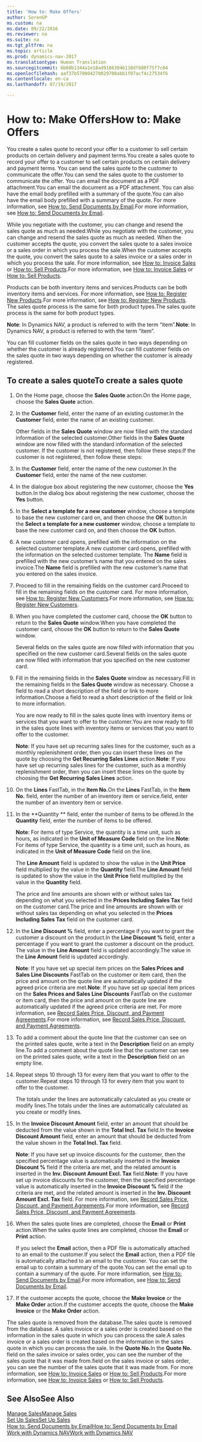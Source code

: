 ```yaml
---
title: 'How to: Make Offers'
author: SorenGP
ms.custom: na
ms.date: 09/22/2016
ms.reviewer: na
ms.suite: na
ms.tgt_pltfrm: na
ms.topic: article
ms.prod: dynamics-nav-2017
ms.translationtype: Human Translation
ms.sourcegitcommit: 6b60b1344a1e18ad91863046110df880f75f7c04
ms.openlocfilehash: aaf37b570004270029700abb1f07acf4c27534f6
ms.contentlocale: en-ca
ms.lasthandoff: 07/19/2017

---
```


# <a name="how-to-make-offers"></a><span data-ttu-id="5fa3b-102">How to: Make Offers</span><span class="sxs-lookup"><span data-stu-id="5fa3b-102">How to: Make Offers</span></span>
<span data-ttu-id="5fa3b-103">You create a sales quote to record your offer to a customer to sell certain products on certain delivery and payment terms.</span><span class="sxs-lookup"><span data-stu-id="5fa3b-103">You create a sales quote to record your offer to a customer to sell certain products on certain delivery and payment terms.</span></span> <span data-ttu-id="5fa3b-104">You can send the sales quote to the customer to communicate the offer.</span><span class="sxs-lookup"><span data-stu-id="5fa3b-104">You can send the sales quote to the customer to communicate the offer.</span></span> <span data-ttu-id="5fa3b-105">You can email the document as a PDF attachment.</span><span class="sxs-lookup"><span data-stu-id="5fa3b-105">You can email the document as a PDF attachment.</span></span> <span data-ttu-id="5fa3b-106">You can also have the email body prefilled with a summary of the quote.</span><span class="sxs-lookup"><span data-stu-id="5fa3b-106">You can also have the email body prefilled with a summary of the quote.</span></span> <span data-ttu-id="5fa3b-107">For more information, see [How to: Send Documents by Email](ui-how-send-documents-email.md).</span><span class="sxs-lookup"><span data-stu-id="5fa3b-107">For more information, see [How to: Send Documents by Email](ui-how-send-documents-email.md).</span></span>

<span data-ttu-id="5fa3b-108">While you negotiate with the customer, you can change and resend the sales quote as much as needed.</span><span class="sxs-lookup"><span data-stu-id="5fa3b-108">While you negotiate with the customer, you can change and resend the sales quote as much as needed.</span></span> <span data-ttu-id="5fa3b-109">When the customer accepts the quote, you convert the sales quote to a sales invoice or a sales order in which you process the sale.</span><span class="sxs-lookup"><span data-stu-id="5fa3b-109">When the customer accepts the quote, you convert the sales quote to a sales invoice or a sales order in which you process the sale.</span></span> <span data-ttu-id="5fa3b-110">For more information, see [How to: Invoice Sales](sales-how-invoice-sales.md) or [How to: Sell Products](sales-how-sell-products.md).</span><span class="sxs-lookup"><span data-stu-id="5fa3b-110">For more information, see [How to: Invoice Sales](sales-how-invoice-sales.md) or [How to: Sell Products](sales-how-sell-products.md).</span></span>

<span data-ttu-id="5fa3b-111">Products can be both inventory items and services.</span><span class="sxs-lookup"><span data-stu-id="5fa3b-111">Products can be both inventory items and services.</span></span> <span data-ttu-id="5fa3b-112">For more information, see [How to: Register New Products](inventory-how-register-new-products.md).</span><span class="sxs-lookup"><span data-stu-id="5fa3b-112">For more information, see [How to: Register New Products](inventory-how-register-new-products.md).</span></span> <span data-ttu-id="5fa3b-113">The sales quote process is the same for both product types.</span><span class="sxs-lookup"><span data-stu-id="5fa3b-113">The sales quote process is the same for both product types.</span></span>

<span data-ttu-id="5fa3b-114">**Note**: In Dynamics NAV, a product is referred to with the term “item”.</span><span class="sxs-lookup"><span data-stu-id="5fa3b-114">**Note**: In Dynamics NAV, a product is referred to with the term “item”.</span></span>

<span data-ttu-id="5fa3b-115">You can fill customer fields on the sales quote in two ways depending on whether the customer is already registered.</span><span class="sxs-lookup"><span data-stu-id="5fa3b-115">You can fill customer fields on the sales quote in two ways depending on whether the customer is already registered.</span></span>

## <a name="to-create-a-sales-quote"></a><span data-ttu-id="5fa3b-116">To create a sales quote</span><span class="sxs-lookup"><span data-stu-id="5fa3b-116">To create a sales quote</span></span>
1. <span data-ttu-id="5fa3b-117">On the Home page, choose the **Sales Quote** action.</span><span class="sxs-lookup"><span data-stu-id="5fa3b-117">On the Home page, choose the **Sales Quote** action.</span></span>  
2. <span data-ttu-id="5fa3b-118">In the **Customer** field, enter the name of an existing customer.</span><span class="sxs-lookup"><span data-stu-id="5fa3b-118">In the **Customer** field, enter the name of an existing customer.</span></span>

    <span data-ttu-id="5fa3b-119">Other fields in the **Sales Quote** window are now filled with the standard information of the selected customer.</span><span class="sxs-lookup"><span data-stu-id="5fa3b-119">Other fields in the **Sales Quote** window are now filled with the standard information of the selected customer.</span></span> <span data-ttu-id="5fa3b-120">If the customer is not registered, then follow these steps:</span><span class="sxs-lookup"><span data-stu-id="5fa3b-120">If the customer is not registered, then follow these steps:</span></span>

3. <span data-ttu-id="5fa3b-121">In the **Customer** field, enter the name of the new customer.</span><span class="sxs-lookup"><span data-stu-id="5fa3b-121">In the **Customer** field, enter the name of the new customer.</span></span>
4. <span data-ttu-id="5fa3b-122">In the dialogue box about registering the new customer, choose the **Yes** button.</span><span class="sxs-lookup"><span data-stu-id="5fa3b-122">In the dialog box about registering the new customer, choose the **Yes** button.</span></span>
5. <span data-ttu-id="5fa3b-123">In the **Select a template for a new customer** window, choose a template to base the new customer card on, and then choose the **OK** button.</span><span class="sxs-lookup"><span data-stu-id="5fa3b-123">In the **Select a template for a new customer** window, choose a template to base the new customer card on, and then choose the **OK** button.</span></span>
6. <span data-ttu-id="5fa3b-124">A new customer card opens, prefilled with the information on the selected customer template.</span><span class="sxs-lookup"><span data-stu-id="5fa3b-124">A new customer card opens, prefilled with the information on the selected customer template.</span></span> <span data-ttu-id="5fa3b-125">The **Name** field is prefilled with the new customer’s name that you entered on the sales invoice.</span><span class="sxs-lookup"><span data-stu-id="5fa3b-125">The **Name** field is prefilled with the new customer’s name that you entered on the sales invoice.</span></span>
7. <span data-ttu-id="5fa3b-126">Proceed to fill in the remaining fields on the customer card.</span><span class="sxs-lookup"><span data-stu-id="5fa3b-126">Proceed to fill in the remaining fields on the customer card.</span></span> <span data-ttu-id="5fa3b-127">For more information, see [How to: Register New Customers](sales-how-register-new-customers.md).</span><span class="sxs-lookup"><span data-stu-id="5fa3b-127">For more information, see [How to: Register New Customers](sales-how-register-new-customers.md).</span></span>  
8. <span data-ttu-id="5fa3b-128">When you have completed the customer card, choose the **OK** button to return to the **Sales Quote** window.</span><span class="sxs-lookup"><span data-stu-id="5fa3b-128">When you have completed the customer card, choose the **OK** button to return to the **Sales Quote** window.</span></span>

    <span data-ttu-id="5fa3b-129">Several fields on the sales quote are now filled with information that you specified on the new customer card.</span><span class="sxs-lookup"><span data-stu-id="5fa3b-129">Several fields on the sales quote are now filled with information that you specified on the new customer card.</span></span>
9. <span data-ttu-id="5fa3b-130">Fill in the remaining fields in the **Sales Quote** window as necessary.</span><span class="sxs-lookup"><span data-stu-id="5fa3b-130">Fill in the remaining fields in the **Sales Quote** window as necessary.</span></span> <span data-ttu-id="5fa3b-131">Choose a field to read a short description of the field or link to more information.</span><span class="sxs-lookup"><span data-stu-id="5fa3b-131">Choose a field to read a short description of the field or link to more information.</span></span>

    <span data-ttu-id="5fa3b-132">You are now ready to fill in the sales quote lines with inventory items or services that you want to offer to the customer.</span><span class="sxs-lookup"><span data-stu-id="5fa3b-132">You are now ready to fill in the sales quote lines with inventory items or services that you want to offer to the customer.</span></span>

    <span data-ttu-id="5fa3b-133">**Note**: If you have set up recurring sales lines for the customer, such as a monthly replenishment order, then you can insert these lines on the quote by choosing the **Get Recurring Sales Lines** action.</span><span class="sxs-lookup"><span data-stu-id="5fa3b-133">**Note**: If you have set up recurring sales lines for the customer, such as a monthly replenishment order, then you can insert these lines on the quote by choosing the **Get Recurring Sales Lines** action.</span></span>
10. <span data-ttu-id="5fa3b-134">On the **Lines** FastTab, in the **Item No.**</span><span class="sxs-lookup"><span data-stu-id="5fa3b-134">On the **Lines** FastTab, in the **Item No.**</span></span> <span data-ttu-id="5fa3b-135">field, enter the number of an inventory item or service.</span><span class="sxs-lookup"><span data-stu-id="5fa3b-135">field, enter the number of an inventory item or service.</span></span>
11. <span data-ttu-id="5fa3b-136">In the **Quantity ** field, enter the number of items to be offered.</span><span class="sxs-lookup"><span data-stu-id="5fa3b-136">In the **Quantity** field, enter the number of items to be offered.</span></span>

    <span data-ttu-id="5fa3b-137">**Note**: For items of type Service, the quantity is a time unit, such as hours, as indicated in the **Unit of Measure Code** field on the line.</span><span class="sxs-lookup"><span data-stu-id="5fa3b-137">**Note**: For items of type Service, the quantity is a time unit, such as hours, as indicated in the **Unit of Measure Code** field on the line.</span></span>

    <span data-ttu-id="5fa3b-138">The **Line Amount** field is updated to show the value in the **Unit Price** field multiplied by the value in the **Quantity** field.</span><span class="sxs-lookup"><span data-stu-id="5fa3b-138">The **Line Amount** field is updated to show the value in the **Unit Price** field multiplied by the value in the **Quantity** field.</span></span>

    <span data-ttu-id="5fa3b-139">The price and line amounts are shown with or without sales tax depending on what you selected in the **Prices Including Sales Tax** field on the customer card.</span><span class="sxs-lookup"><span data-stu-id="5fa3b-139">The price and line amounts are shown with or without sales tax depending on what you selected in the **Prices Including Sales Tax** field on the customer card.</span></span>
12. <span data-ttu-id="5fa3b-140">In the **Line Discount %** field, enter a percentage if you want to grant the customer a discount on the product.</span><span class="sxs-lookup"><span data-stu-id="5fa3b-140">In the **Line Discount %** field, enter a percentage if you want to grant the customer a discount on the product.</span></span> <span data-ttu-id="5fa3b-141">The value in the **Line Amount** field is updated accordingly.</span><span class="sxs-lookup"><span data-stu-id="5fa3b-141">The value in the **Line Amount** field is updated accordingly.</span></span>

    <span data-ttu-id="5fa3b-142">**Note**: If you have set up special item prices on the **Sales Prices and Sales Line Discounts** FastTab on the customer or item card, then the price and amount on the quote line are automatically updated if the agreed price criteria are met.</span><span class="sxs-lookup"><span data-stu-id="5fa3b-142">**Note**: If you have set up special item prices on the **Sales Prices and Sales Line Discounts** FastTab on the customer or item card, then the price and amount on the quote line are automatically updated if the agreed price criteria are met.</span></span> <span data-ttu-id="5fa3b-143">For more information, see [Record Sales Price, Discount, and Payment Agreements](sales-how-record-sales-price-discount-payment-agreements.md).</span><span class="sxs-lookup"><span data-stu-id="5fa3b-143">For more information, see [Record Sales Price, Discount, and Payment Agreements](sales-how-record-sales-price-discount-payment-agreements.md).</span></span>
13. <span data-ttu-id="5fa3b-144">To add a comment about the quote line that the customer can see on the printed sales quote, write a text in the **Description** field on an empty line.</span><span class="sxs-lookup"><span data-stu-id="5fa3b-144">To add a comment about the quote line that the customer can see on the printed sales quote, write a text in the **Description** field on an empty line.</span></span>  
14. <span data-ttu-id="5fa3b-145">Repeat steps 10 through 13 for every item that you want to offer to the customer.</span><span class="sxs-lookup"><span data-stu-id="5fa3b-145">Repeat steps 10 through 13 for every item that you want to offer to the customer.</span></span>

    <span data-ttu-id="5fa3b-146">The totals under the lines are automatically calculated as you create or modify lines.</span><span class="sxs-lookup"><span data-stu-id="5fa3b-146">The totals under the lines are automatically calculated as you create or modify lines.</span></span>
15. <span data-ttu-id="5fa3b-147">In the **Invoice Discount Amount** field, enter an amount that should be deducted from the value shown in the **Total Incl. Tax** field.</span><span class="sxs-lookup"><span data-stu-id="5fa3b-147">In the **Invoice Discount Amount** field, enter an amount that should be deducted from the value shown in the **Total Incl. Tax** field.</span></span>

    <span data-ttu-id="5fa3b-148">**Note**: If you have set up invoice discounts for the customer, then the specified percentage value is automatically inserted in the **Invoice Discount %** field if the criteria are met, and the related amount is inserted in the **Inv. Discount Amount Excl. Tax** field.</span><span class="sxs-lookup"><span data-stu-id="5fa3b-148">**Note**: If you have set up invoice discounts for the customer, then the specified percentage value is automatically inserted in the **Invoice Discount %** field if the criteria are met, and the related amount is inserted in the **Inv. Discount Amount Excl. Tax** field.</span></span> <span data-ttu-id="5fa3b-149">For more information, see [Record Sales Price, Discount, and Payment Agreements](sales-how-record-sales-price-discount-payment-agreements.md).</span><span class="sxs-lookup"><span data-stu-id="5fa3b-149">For more information, see [Record Sales Price, Discount, and Payment Agreements](sales-how-record-sales-price-discount-payment-agreements.md).</span></span>
16. <span data-ttu-id="5fa3b-150">When the sales quote lines are completed, choose the **Email** or **Print** action.</span><span class="sxs-lookup"><span data-stu-id="5fa3b-150">When the sales quote lines are completed, choose the **Email** or **Print** action.</span></span>

    <span data-ttu-id="5fa3b-151">If you select the **Email** action, then a PDF file is automatically attached to an email to the customer.</span><span class="sxs-lookup"><span data-stu-id="5fa3b-151">If you select the **Email** action, then a PDF file is automatically attached to an email to the customer.</span></span> <span data-ttu-id="5fa3b-152">You can set the email up to contain a summary of the quote.</span><span class="sxs-lookup"><span data-stu-id="5fa3b-152">You can set the email up to contain a summary of the quote.</span></span> <span data-ttu-id="5fa3b-153">For more information, see [How to: Send Documents by Email](ui-how-send-documents-email.md).</span><span class="sxs-lookup"><span data-stu-id="5fa3b-153">For more information, see [How to: Send Documents by Email](ui-how-send-documents-email.md).</span></span>
17. <span data-ttu-id="5fa3b-154">If the customer accepts the quote, choose the **Make Invoice** or the **Make Order** action.</span><span class="sxs-lookup"><span data-stu-id="5fa3b-154">If the customer accepts the quote, choose the **Make Invoice** or the **Make Order** action.</span></span>

<span data-ttu-id="5fa3b-155">The sales quote is removed from the database.</span><span class="sxs-lookup"><span data-stu-id="5fa3b-155">The sales quote is removed from the database.</span></span> <span data-ttu-id="5fa3b-156">A sales invoice or a sales order is created based on the information in the sales quote in which you can process the sale.</span><span class="sxs-lookup"><span data-stu-id="5fa3b-156">A sales invoice or a sales order is created based on the information in the sales quote in which you can process the sale.</span></span> <span data-ttu-id="5fa3b-157">In the **Quote No.**</span><span class="sxs-lookup"><span data-stu-id="5fa3b-157">In the **Quote No.**</span></span> <span data-ttu-id="5fa3b-158">field on the sales invoice or sales order, you can see the number of the sales quote that it was made from.</span><span class="sxs-lookup"><span data-stu-id="5fa3b-158">field on the sales invoice or sales order, you can see the number of the sales quote that it was made from.</span></span> <span data-ttu-id="5fa3b-159">For more information, see [How to: Invoice Sales](sales-how-invoice-sales.md) or [How to: Sell Products](sales-how-sell-products.md).</span><span class="sxs-lookup"><span data-stu-id="5fa3b-159">For more information, see [How to: Invoice Sales](sales-how-invoice-sales.md) or [How to: Sell Products](sales-how-sell-products.md).</span></span>

## <a name="see-also"></a><span data-ttu-id="5fa3b-160">See Also</span><span class="sxs-lookup"><span data-stu-id="5fa3b-160">See Also</span></span>  
[<span data-ttu-id="5fa3b-161">Manage Sales</span><span class="sxs-lookup"><span data-stu-id="5fa3b-161">Manage Sales</span></span>](sales-manage-sales.md)  
[<span data-ttu-id="5fa3b-162">Set Up Sales</span><span class="sxs-lookup"><span data-stu-id="5fa3b-162">Set Up Sales</span></span>](sales-setup-sales.md)  
[<span data-ttu-id="5fa3b-163">How to: Send Documents by Email</span><span class="sxs-lookup"><span data-stu-id="5fa3b-163">How to: Send Documents by Email</span></span>](ui-how-send-documents-email.md)  
[<span data-ttu-id="5fa3b-164">Work with Dynamics NAV</span><span class="sxs-lookup"><span data-stu-id="5fa3b-164">Work with Dynamics NAV</span></span>](ui-work-product.md)

